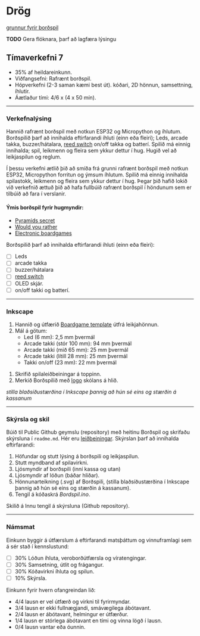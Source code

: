 # Drög

[grunnur fyrir borðspil](https://github.com/VESM1VS/AFANGI/blob/main/Myndir/bordspil_lok.svg)

**TODO** Gera flóknara, þarf að lagfæra lýsingu

## Tímaverkefni 7
- 35% af heildareinkunn.
- Viðfangsefni: Rafrænt borðspil.
- Hópverkefni (2-3 saman kæmi best út). kóðari, 2D hönnun, samsettning, íhlutir.
- Áætlaður tími: 4/6 x (4 x 50 mín).
  
---

### Verkefnalýsing

Hannið rafrænt borðspil með notkun ESP32 og Micropython og íhlutum. Borðspilið þarf að innihalda eftirfarandi íhluti (einn eða fleiri); Leds, arcade takka, buzzer/hátalara, [reed switch](https://lastminuteengineers.com/reed-switch-arduino-tutorial/) on/off takka og batterí. Spilið má einnig innihalda; spil, leikmenn og fleira sem ykkur dettur í hug. Hugið vel að leikjaspilun og reglum.

Í þessu verkefni ætlið þið að smíða frá grunni rafrænt borðspil með notkun ESP32, Micropython forritun og ýmsum íhlutum. Spilið má einnig innihalda spilastokk, leikmenn og fleira sem ykkur dettur í hug. Þegar þið hafið lokið við verkefnið ættuð þið að hafa fullbúið rafrænt borðspil í höndunum sem er tilbúið að fara í verslanir.

#### Ýmis borðspil fyrir hugmyndir:
- [Pyramids secret](https://projecthub.arduino.cc/marcelomaximiano/fac9edcd-e76f-40c8-a4a4-c867072599c4)
- [Would you rather](https://www.instructables.com/How-To-Make-A-Board-Game-Using-Arduino/)
- [Electronic boardgames](https://boardgamegeek.com/boardgamecategory/1072/electronic)

Borðspilið þarf að innihalda eftirfarandi íhluti (einn eða fleiri):

- [ ] Leds
- [ ] arcade takka
- [ ] buzzer/hátalara
- [ ] [reed switch](https://lastminuteengineers.com/reed-switch-arduino-tutorial/)
- [ ] OLED skjár.
- [ ] on/off takki og batterí.

---

### Inkscape 
<!--
**TODO** Þarf að þrengja tapped/kerf til að sleppa að líma. Endurnýtum kassa (nema topp) milli anna/spanna.

1. Notið [Tabbed Box Maker](https://github.com/VESM1VS/AFANGI/blob/main/Kennsluefni/TabbedBoxMaker.md) viðbót til að búa til kassa.
   * breidd: 270 mm, lengd: 420 mm, hæð 80 mm. 
-->
1. Hannið og útfærið [Boardgame template](https://www.pinterest.com.mx/pin/595741856946792806/) útfrá leikjahönnun.   
1. Mál á götum:
   * Led (6 mm): 2,5 mm þvermál
   * Arcade takki (stór 100 mm): 94 mm þvermál   
   * Arcade takki (mið 65 mm): 25 mm þvermál
   * Arcade takki (lítill 28 mm): 25 mm þvermál
   * Takki on/off (23 mm): 22 mm þvermál
<!--
1. Hafið hljóðgöt 2 - 3 mm fyrir buzzer / hátalara.
1. Útfærið opnun/lokun á lok til að komast í innviði ( og geyma spilahluti t.d. leikmenn, spil ). -->
1. Skrifið spilaleiðbeiningar á toppinn.
1. Merkið Borðspilið með [logo](https://github.com/VESM1VS/AFANGI/blob/main/Myndir/Tskoli_logo.svg) skólans á hlið.

_stilla blaðsíðustærðina í Inkscape þannig að hún sé eins og stærðin á kassanum_

---

### Skýrsla og skil

Búið til Public Github geymslu (repository) með heitinu Borðspil og skrifaðu skýrsluna í `readme.md`. 
Hér eru [leiðbeiningar](https://github.com/VESM1VS/AFANGI/blob/main/Kennsluefni/skyrslugerd.md).
Skýrslan þarf að innihalda eftirfarandi:

1. Höfundar og stutt lýsing á borðspili og leikjaspilun.
1. Stutt myndband af spilavirkni.
1. Ljósmyndir af borðspili (inní kassa og utan)
1. Ljósmyndir af lóðun (báðar hliðar).
1. Hönnunarteikning (.svg) af Borðspili, (stilla blaðsíðustærðina í Inkscape þannig að hún sé eins og stærðin á kassanum).
1. Tengil á kóðaskrá _Bordspil.ino_.

Skilið á Innu tengil á skýrsluna (Github repository).

---

### Námsmat 
Einkunn byggir á útfærslum á eftirfarandi matsþáttum og vinnuframlagi sem á sér stað í kennslustund:

- [ ] 30% Lóðun íhluta, veroborðútfærsla og víratengingar.
- [ ] 30% Samsetning, útlit og frágangur.
- [ ] 30% Kóðavirkni íhluta og spilun.
- [ ] 10% Skýrsla.

Einkunn fyrir hvern ofangreindan lið: 

- 4/4 lausn er vel útfærð og virkni til fyrirmyndar.
- 3/4 lausn er ekki fullnægjandi, smávægilega ábótavant.
- 2/4 lausn er ábótavant, helmingur er útfærður.
- 1/4 lausn er stórlega ábótavant en tími og vinna lögð í lausn.
- 0/4 lausn vantar eða óunnin.

<!-- 
Gefið er fullt fyrir hvern lið sem er fullnægjandi, hálft ef hann er að hluta til kominn eða ófullnægjandi og ekkert ef hann vantar.
-->

